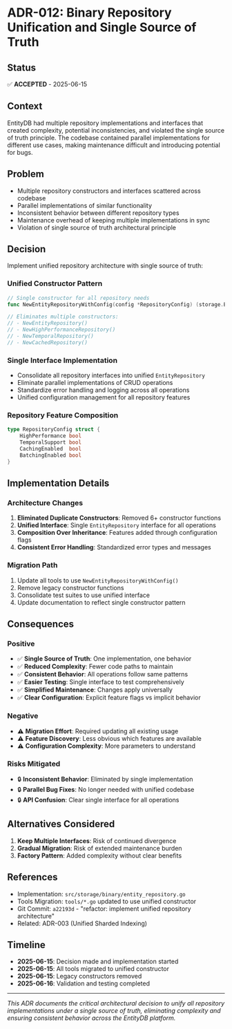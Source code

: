 # ADR-012: Binary Repository Unification and Single Source of Truth

## Status
✅ **ACCEPTED** - 2025-06-15

## Context
EntityDB had multiple repository implementations and interfaces that created complexity, potential inconsistencies, and violated the single source of truth principle. The codebase contained parallel implementations for different use cases, making maintenance difficult and introducing potential for bugs.

## Problem
- Multiple repository constructors and interfaces scattered across codebase
- Parallel implementations of similar functionality
- Inconsistent behavior between different repository types
- Maintenance overhead of keeping multiple implementations in sync
- Violation of single source of truth architectural principle

## Decision
Implement unified repository architecture with single source of truth:

### Unified Constructor Pattern
```go
// Single constructor for all repository needs
func NewEntityRepositoryWithConfig(config *RepositoryConfig) (storage.EntityRepository, error)

// Eliminates multiple constructors:
// - NewEntityRepository()
// - NewHighPerformanceRepository()  
// - NewTemporalRepository()
// - NewCachedRepository()
```

### Single Interface Implementation
- Consolidate all repository interfaces into unified `EntityRepository`
- Eliminate parallel implementations of CRUD operations
- Standardize error handling and logging across all operations
- Unified configuration management for all repository features

### Repository Feature Composition
```go
type RepositoryConfig struct {
    HighPerformance bool
    TemporalSupport bool
    CachingEnabled  bool
    BatchingEnabled bool
}
```

## Implementation Details

### Architecture Changes
1. **Eliminated Duplicate Constructors**: Removed 6+ constructor functions
2. **Unified Interface**: Single `EntityRepository` interface for all operations
3. **Composition Over Inheritance**: Features added through configuration flags
4. **Consistent Error Handling**: Standardized error types and messages

### Migration Path
1. Update all tools to use `NewEntityRepositoryWithConfig()`
2. Remove legacy constructor functions
3. Consolidate test suites to use unified interface
4. Update documentation to reflect single constructor pattern

## Consequences

### Positive
- ✅ **Single Source of Truth**: One implementation, one behavior
- ✅ **Reduced Complexity**: Fewer code paths to maintain
- ✅ **Consistent Behavior**: All operations follow same patterns
- ✅ **Easier Testing**: Single interface to test comprehensively
- ✅ **Simplified Maintenance**: Changes apply universally
- ✅ **Clear Configuration**: Explicit feature flags vs implicit behavior

### Negative
- ⚠️ **Migration Effort**: Required updating all existing usage
- ⚠️ **Feature Discovery**: Less obvious which features are available
- ⚠️ **Configuration Complexity**: More parameters to understand

### Risks Mitigated
- 🔒 **Inconsistent Behavior**: Eliminated by single implementation
- 🔒 **Parallel Bug Fixes**: No longer needed with unified codebase
- 🔒 **API Confusion**: Clear single interface for all operations

## Alternatives Considered
1. **Keep Multiple Interfaces**: Risk of continued divergence
2. **Gradual Migration**: Risk of extended maintenance burden
3. **Factory Pattern**: Added complexity without clear benefits

## References
- Implementation: `src/storage/binary/entity_repository.go`
- Tools Migration: `tools/*.go` updated to use unified constructor
- Git Commit: `a22193d` - "refactor: implement unified repository architecture"
- Related: ADR-003 (Unified Sharded Indexing)

## Timeline
- **2025-06-15**: Decision made and implementation started
- **2025-06-15**: All tools migrated to unified constructor
- **2025-06-15**: Legacy constructors removed
- **2025-06-16**: Validation and testing completed

---
*This ADR documents the critical architectural decision to unify all repository implementations under a single source of truth, eliminating complexity and ensuring consistent behavior across the EntityDB platform.*